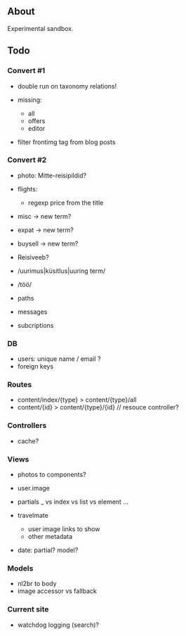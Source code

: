 ## About

Experimental sandbox.

## Todo

### Convert #1

- double run on taxonomy relations!

- missing:

    - all
    - offers
    - editor

- filter frontimg tag from blog posts

### Convert #2

- photo: Mitte-reisipildid?

- flights:
    
    - regexp price from the title

- misc -> new term?
- expat -> new term?
- buysell -> new term?

- Reisiveeb?
- /uurimus|küsitlus|uuring term/
- /töö/

- paths
- messages
- subcriptions

### DB

- users: unique name / email ?
- foreign keys

### Routes

- content/index/{type} > content/{type}/all
- content/{id} > content/{type}/{id} // resouce controller?

### Controllers

- cache?

### Views

- photos to components?

- user.image

- partials _ vs index vs list vs element ...

- travelmate
    - user image links to show
    - other metadata

- date: partial? model?

### Models

- nl2br to body
- image accessor vs fallback

### Current site

- watchdog logging (search)?
